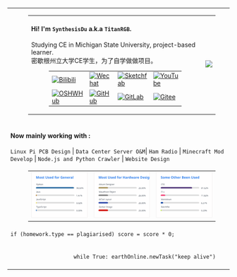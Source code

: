 <table>
    <tr>
        <td>
            <figure>
                <table>
                    <tr>
                        <td>
                            <h4>Hi! I'm <code>SynthesisDu</code> a.k.a <code>TitanRGB</code>.</h4>
                            <p>Studying CE in Michigan State University, project-based
                                learner.</br>密歇根州立大学CE学生，为了自学做做项目。</p>
                            <figure>
                                <table>
                                    <tr>
                                        <td><a href='https://space.bilibili.com/62596542'><img
                                                    src="https://img.shields.io/badge/-泰坦RGB-fb7299?style=flat&amp;logo=Bilibili&amp;logoColor=white"
                                                    referrerpolicy="no-referrer" alt="Bilibili"></a>
                                        </td>
                                        <td><a
                                                href='https://mp.weixin.qq.com/mp/profile_ext?action=home&amp;__biz=MzIxODQ0NzQ1OQ==&amp;scene=124&amp;uin=&amp;key=&amp;devicetype=Windows+10+x64&amp;version=63010043&amp;lang=zh_CN&amp;a8scene=7&amp;fontgear=2'><img
                                                    src="https://img.shields.io/badge/-SynthesisDu-green?style=flat&amp;logo=Wechat&amp;logoColor=white"
                                                    referrerpolicy="no-referrer" alt="Wechat"></a></td>
                                        <td><a href='https://sketchfab.com/SynthesisDu'><img
                                                    src="https://img.shields.io/badge/-SynthesisDu-1CAAD9?style=flat&amp;logo=Sketchfab&amp;logoColor=white"
                                                    referrerpolicy="no-referrer" alt="Sketchfab"></a>
                                        </td>
                                        <td><a href='https://www.youtube.com/channel/UC81J1wPu1f1Dm3R8yWnrDqw'><img
                                                    src="https://img.shields.io/badge/-SynRGB-FF0000?style=flat&amp;logo=YouTube&amp;logoColor=white"
                                                    referrerpolicy="no-referrer" alt="YouTube"></a></td>
                                    </tr>
                                    <tr>
                                        <td><a href='https://oshwhub.com/RGB_YES'><img
                                                    src="https://img.shields.io/badge/-RGB_YES-5588ff?style=flat&amp;logo=data:image/png;base64,iVBORw0KGgoAAAANSUhEUgAAAB4AAAAeCAYAAAA7MK6iAAAA2UlEQVRIie1W0RLDIAjD3f7/l9nTro4RCFivvd3y1oomQQXlKoyZV1VZGTZwgLjPoHGEPRqGPXUK/kM8FwiHM6bOmAvGsefGLmy/U/eR41LqJnLKPXJcJbUC7DZ8rWeJbRB1WgsCIDGalCE61XSqV1zS5J17zJCnZ2QH8SwAolJA6EUZ7HQc4k/8+8TdU13uRha3TvVKCV0ilqzTdODtcdTAbbNn4MZax2kDD0R5gAJRWzw1rV5/j/aYdV8ifCO7x6UHnDMPgi0gkYDWG61aQKKKteW+nwsReQHXpy5D9yKlhQAAAABJRU5ErkJggg==&amp;logoColor=white"
                                                    referrerpolicy="no-referrer" alt="OSHWHub"></a></td>
                                        <td><a href='https://github.com/TitanRGB'><img
                                                    src="https://img.shields.io/badge/-TitanRGB-3A3A3A?style=flat&amp;logo=GitHub&amp;logoColor=white"
                                                    referrerpolicy="no-referrer" alt="GitHub"></a></td>
                                        <td><a href='https://gitlab.com/SynthesisDu'><img
                                                    src="https://img.shields.io/badge/-SynthesisDu-FFFFFF?style=flat&amp;logo=GitLab&amp"
                                                    referrerpolicy="no-referrer" alt="GitLab"></a></td>
                                        <td><a href='https://gitee.com/ddzbxh'><img
                                                    src="https://img.shields.io/badge/-ddzbxh-C71D23?style=flat&amp;logo=Gitee&amp;logoColor=white"
                                                    referrerpolicy="no-referrer" alt="Gitee"></a></td>
                                    </tr>
                                </table>
                            </figure>
                        </td>
                        <td><img
                                src="https://github-readme-stats.vercel.app/api?username=TitanRGB&show_icons=true&include_all_commits=true" />
                        </td>
                    </tr>
                </table>
            </figure>
        </td>
    </tr>
    <tr>
        <td>
            <h4>Now mainly working with :</h4><code>Linux Pi PCB Design</code> |
            <code>Data Center Server O&amp;M</code>| <code>Ham Radio</code> | <code>Minecraft Mod Develop</code>
            | <code>Node.js and Python Crawler</code> | <code>Website Design</code>
        </td>
    </tr>
    <tr>
        <td>
            <figure>
                <table>
                    <tr>
                        <td>
                            <!-- https://github-readme-stats.vercel.app/api/top-langs/?username=TitanRGB&langs_count=4&hide=HTML,CSS,Roff,TeX,Jupyter%20Notebook,Fortran,Cython,Batchfile,Makefile --><img
                                src="./svg/Most Used for General.svg" />
                        </td>
                        <td>
                            <!-- https://github-readme-stats.vercel.app/api/top-langs/?username=TitanRGB&langs_count=4&hide=C%2B%2B,Java,Python,JavaScript,Typescript,HTML,CSS,Roff,TeX,Jupyter%20Notebook,Fortran,Cython,Batchfile,Makefile --><img
                                src="./svg/Most Used for Hardware Design.svg" />
                        </td>
                        <td>
                            <!-- https://github-readme-stats.vercel.app/api/top-langs/?username=TitanRGB&langs_count=4&hide=Altium%20Designer,Wavefront%20Object,KiCad%20Layout,Gerber%20Image,Java,Python,JavaScript,Typescript,TeX,Roff,Jupyter%20Notebook,Fortran,Cython,HTML,Makefile --><img
                                src="./svg/Some Other Been Used.svg" />
                        </td>
                    </tr>
                </table>
            </figure>
        </td>
    </tr>
    <tr>
        <td><code class='language-java' lang='java'>if (homework.type == plagiarised) score = score * 0;
                </code>
            <br />
            <code class='language-python' width="60%" lang='python'>
                    while True: earthOnline.newTask("keep alive")
                </code>
        </td>
    </tr>
</table>